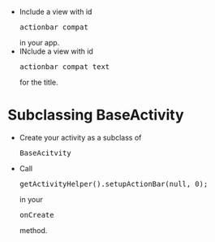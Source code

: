 - Include a view with id <pre>actionbar_compat</pre> in your app.
- INclude a view with id <pre>actionbar_compat_text</pre> for the title.

# Subclassing BaseActivity

- Create your activity as a subclass of <pre>BaseAcitvity</pre>
- Call <pre>getActivityHelper().setupActionBar(null, 0);</pre> in your <pre>onCreate</pre> method.